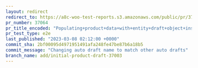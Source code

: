 ```yaml
---
layout: redirect
redirect_to: https://a8c-woo-test-reports.s3.amazonaws.com/public/pr/37064/e2e/index.html
pr_number: 37064
pr_title_encoded: "Populating+product+data+with+entity+draft+object+instead+of+dummy"
pr_test_type: e2e
last_published: "2023-03-08 02:12:00 +0000"
commit_sha: 2bf00095d4971951491afa248fe47be87b6a18b5
commit_message: "Changing auto draft name to match other auto drafts"
branch_name: add/initial-product-draft-37003
---
```

